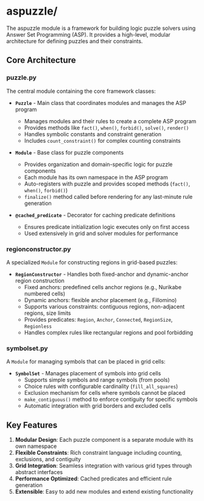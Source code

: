 # aspuzzle/

The aspuzzle module is a framework for building logic puzzle solvers using Answer Set Programming (ASP). It provides a high-level, modular architecture for defining puzzles and their constraints.

## Core Architecture

### puzzle.py
The central module containing the core framework classes:

- **`Puzzle`** - Main class that coordinates modules and manages the ASP program
  - Manages modules and their rules to create a complete ASP program
  - Provides methods like `fact()`, `when()`, `forbid()`, `solve()`, `render()`
  - Handles symbolic constants and constraint generation
  - Includes `count_constraint()` for complex counting constraints

- **`Module`** - Base class for puzzle components
  - Provides organization and domain-specific logic for puzzle components
  - Each module has its own namespace in the ASP program
  - Auto-registers with puzzle and provides scoped methods (`fact()`, `when()`, `forbid()`)
  - `finalize()` method called before rendering for any last-minute rule generation

- **`@cached_predicate`** - Decorator for caching predicate definitions
  - Ensures predicate initialization logic executes only on first access
  - Used extensively in grid and solver modules for performance

### regionconstructor.py
A specialized `Module` for constructing regions in grid-based puzzles:

- **`RegionConstructor`** - Handles both fixed-anchor and dynamic-anchor region construction
  - Fixed anchors: predefined cells anchor regions (e.g., Nurikabe numbered cells)
  - Dynamic anchors: flexible anchor placement (e.g., Fillomino)
  - Supports various constraints: contiguous regions, non-adjacent regions, size limits
  - Provides predicates: `Region`, `Anchor`, `Connected`, `RegionSize`, `Regionless`
  - Handles complex rules like rectangular regions and pool forbidding

### symbolset.py
A `Module` for managing symbols that can be placed in grid cells:

- **`SymbolSet`** - Manages placement of symbols into grid cells
  - Supports simple symbols and range symbols (from pools)
  - Choice rules with configurable cardinality (`fill_all_squares`)
  - Exclusion mechanism for cells where symbols cannot be placed
  - `make_contiguous()` method to enforce contiguity for specific symbols
  - Automatic integration with grid borders and excluded cells

## Key Features

1. **Modular Design**: Each puzzle component is a separate module with its own namespace
2. **Flexible Constraints**: Rich constraint language including counting, exclusions, and contiguity
3. **Grid Integration**: Seamless integration with various grid types through abstract interfaces
4. **Performance Optimized**: Cached predicates and efficient rule generation
5. **Extensible**: Easy to add new modules and extend existing functionality

